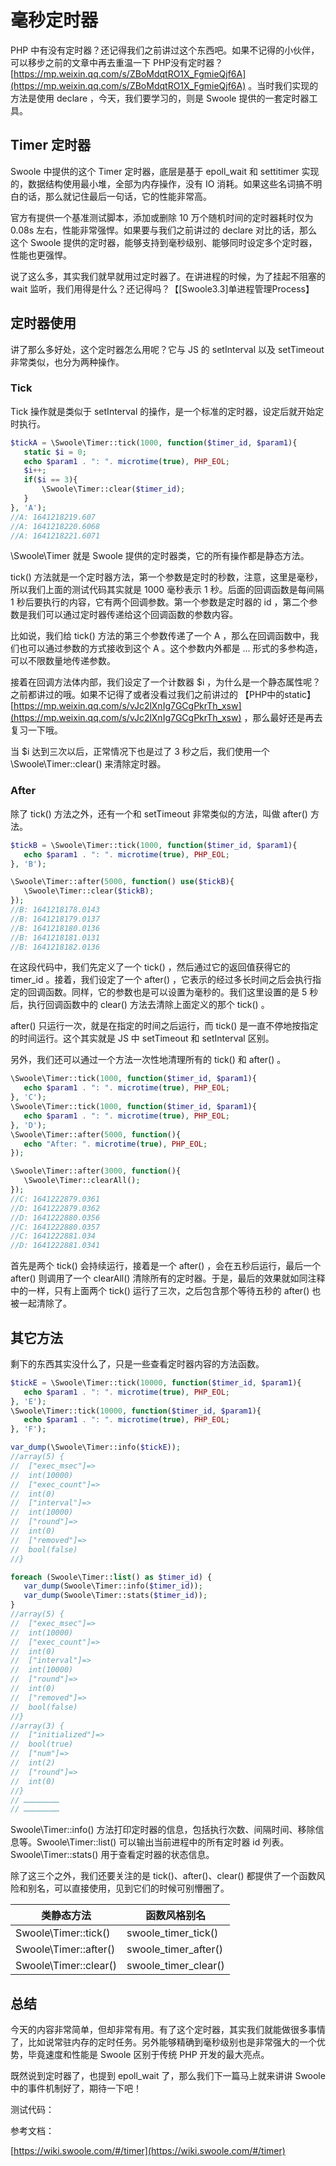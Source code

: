 # 毫秒定时器

PHP 中有没有定时器？还记得我们之前讲过这个东西吧。如果不记得的小伙伴，可以移步之前的文章中再去重温一下 PHP没有定时器？[https://mp.weixin.qq.com/s/ZBoMdqtRO1X_FgmieQjf6A](https://mp.weixin.qq.com/s/ZBoMdqtRO1X_FgmieQjf6A) 。当时我们实现的方法是使用 declare ，今天，我们要学习的，则是 Swoole 提供的一套定时器工具。

## Timer 定时器

Swoole 中提供的这个 Timer 定时器，底层是基于 epoll_wait 和 settitimer 实现的，数据结构使用最小堆，全部为内存操作，没有 IO 消耗。如果这些名词搞不明白的话，那么就记住最后一句话，它的性能非常高。

官方有提供一个基准测试脚本，添加或删除 10 万个随机时间的定时器耗时仅为 0.08s 左右，性能非常强悍。如果要与我们之前讲过的 declare 对比的话，那么这个 Swoole 提供的定时器，能够支持到毫秒级别、能够同时设定多个定时器，性能也更强悍。

说了这么多，其实我们就早就用过定时器了。在讲进程的时候，为了挂起不阻塞的 wait 监听，我们用得是什么？还记得吗？【\[Swoole3.3\]单进程管理Process】[]()

## 定时器使用

讲了那么多好处，这个定时器怎么用呢？它与 JS 的 setInterval 以及 setTimeout 非常类似，也分为两种操作。

### Tick

Tick 操作就是类似于 setInterval 的操作，是一个标准的定时器，设定后就开始定时执行。

```php
$tickA = \Swoole\Timer::tick(1000, function($timer_id, $param1){
   static $i = 0;
   echo $param1 . ": ". microtime(true), PHP_EOL;
   $i++;
   if($i == 3){
       \Swoole\Timer::clear($timer_id);
   }
}, 'A');
//A: 1641218219.607
//A: 1641218220.6068
//A: 1641218221.6071
```

\Swoole\Timer 就是 Swoole 提供的定时器类，它的所有操作都是静态方法。

tick() 方法就是一个定时器方法，第一个参数是定时的秒数，注意，这里是毫秒，所以我们上面的测试代码其实就是 1000 毫秒表示 1 秒。后面的回调函数是每间隔 1 秒后要执行的内容，它有两个回调参数。第一个参数是定时器的 id ，第二个参数是我们可以通过定时器传递给这个回调函数的参数内容。

比如说，我们给 tick() 方法的第三个参数传递了一个 A ，那么在回调函数中，我们也可以通过参数的方式接收到这个 A 。这个参数内外都是 ... 形式的多参构造，可以不限数量地传递参数。

接着在回调方法体内部，我们设定了一个计数器 $i ，为什么是一个静态属性呢？之前都讲过的哦。如果不记得了或者没看过我们之前讲过的 【PHP中的static】[https://mp.weixin.qq.com/s/vJc2lXnIg7GCgPkrTh_xsw](https://mp.weixin.qq.com/s/vJc2lXnIg7GCgPkrTh_xsw) ，那么最好还是再去复习一下哦。

当 $i 达到三次以后，正常情况下也是过了 3 秒之后，我们使用一个 \Swoole\Timer::clear() 来清除定时器。

### After

除了 tick() 方法之外，还有一个和 setTimeout 非常类似的方法，叫做 after()  方法。

```php
$tickB = \Swoole\Timer::tick(1000, function($timer_id, $param1){
   echo $param1 . ": ". microtime(true), PHP_EOL;
}, 'B');

\Swoole\Timer::after(5000, function() use($tickB){
   \Swoole\Timer::clear($tickB);
});
//B: 1641218178.0143
//B: 1641218179.0137
//B: 1641218180.0136
//B: 1641218181.0131
//B: 1641218182.0136
```

在这段代码中，我们先定义了一个 tick() ，然后通过它的返回值获得它的 timer_id 。接着，我们设定了一个 after() ，它表示的经过多长时间之后会执行指定的回调函数。同样，它的参数也是可以设置为毫秒的。我们这里设置的是 5 秒后，执行回调函数中的 clear() 方法去清除上面定义的那个 tick() 。

after() 只运行一次，就是在指定的时间之后运行，而 tick() 是一直不停地按指定的时间运行。这个其实就是 JS 中 setTimeout 和 setInterval 区别。

另外，我们还可以通过一个方法一次性地清理所有的 tick() 和 after() 。

```php
\Swoole\Timer::tick(1000, function($timer_id, $param1){
   echo $param1 . ": ". microtime(true), PHP_EOL;
}, 'C');
\Swoole\Timer::tick(1000, function($timer_id, $param1){
   echo $param1 . ": ". microtime(true), PHP_EOL;
}, 'D');
\Swoole\Timer::after(5000, function(){
   echo "After: ". microtime(true), PHP_EOL;
});

\Swoole\Timer::after(3000, function(){
   \Swoole\Timer::clearAll();
});
//C: 1641222879.0361
//D: 1641222879.0362
//D: 1641222880.0356
//C: 1641222880.0357
//C: 1641222881.034
//D: 1641222881.0341
```

首先是两个 tick() 会持续运行，接着是一个 after() ，会在五秒后运行，最后一个 after() 则调用了一个 clearAll() 清除所有的定时器。于是，最后的效果就如同注释中的一样，只有上面两个 tick() 运行了三次，之后包含那个等待五秒的 after() 也被一起清除了。

## 其它方法

剩下的东西其实没什么了，只是一些查看定时器内容的方法函数。

```php
$tickE = \Swoole\Timer::tick(10000, function($timer_id, $param1){
   echo $param1 . ": ". microtime(true), PHP_EOL;
}, 'E');
\Swoole\Timer::tick(10000, function($timer_id, $param1){
   echo $param1 . ": ". microtime(true), PHP_EOL;
}, 'F');

var_dump(\Swoole\Timer::info($tickE));
//array(5) {
//  ["exec_msec"]=>
//  int(10000)
//  ["exec_count"]=>
//  int(0)
//  ["interval"]=>
//  int(10000)
//  ["round"]=>
//  int(0)
//  ["removed"]=>
//  bool(false)
//}

foreach (Swoole\Timer::list() as $timer_id) {
   var_dump(Swoole\Timer::info($timer_id));
   var_dump(Swoole\Timer::stats($timer_id));
}
//array(5) {
//  ["exec_msec"]=>
//  int(10000)
//  ["exec_count"]=>
//  int(0)
//  ["interval"]=>
//  int(10000)
//  ["round"]=>
//  int(0)
//  ["removed"]=>
//  bool(false)
//}
//array(3) {
//  ["initialized"]=>
//  bool(true)
//  ["num"]=>
//  int(2)
//  ["round"]=>
//  int(0)
//}
// ……………………
// ……………………
```

Swoole\Timer::info() 方法打印定时器的信息，包括执行次数、间隔时间、移除信息等。Swoole\Timer::list() 可以输出当前进程中的所有定时器 id 列表。Swoole\Timer::stats() 用于查看定时器的状态信息。

除了这三个之外，我们还要关注的是 tick()、after()、clear() 都提供了一个函数风险和别名，可以直接使用，见到它们的时候可别懵圈了。

|  类静态方法   | 函数风格别名  |
|  ----  | ----  |
| Swoole\Timer::tick()  | swoole_timer_tick() |
| Swoole\Timer::after()  | swoole_timer_after() |
| Swoole\Timer::clear()  | swoole_timer_clear() |

## 总结

今天的内容非常简单，但却非常有用。有了这个定时器，其实我们就能做很多事情了，比如说常驻内存的定时任务。另外能够精确到毫秒级别也是非常强大的一个优势，毕竟速度和性能是 Swoole 区别于传统 PHP 开发的最大亮点。

既然说到定时器了，也提到 epoll_wait 了，那么我们下一篇马上就来讲讲 Swoole 中的事件机制好了，期待一下吧！

测试代码：

参考文档：

[https://wiki.swoole.com/#/timer](https://wiki.swoole.com/#/timer)